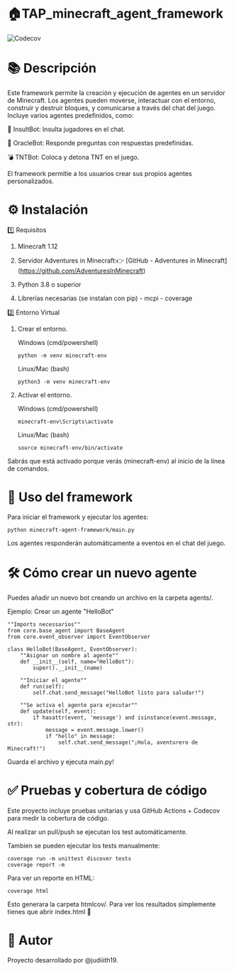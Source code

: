# 🏠TAP_minecraft_agent_framework
![Codecov](https://codecov.io/gh/judiiith19/TAP_minecraft_agent_framework/branch/main/graph/badge.svg)

# 📚 Descripción

Este framework permite la creación y ejecución de agentes en un servidor de Minecraft. Los agentes pueden moverse, interactuar con el entorno, construir y destruir bloques, y comunicarse a través del chat del juego.
Incluye varios agentes predefinidos, como:

🤬 InsultBot: Insulta jugadores en el chat.

🔮 OracleBot: Responde preguntas con respuestas predefinidas.

💣 TNTBot: Coloca y detona TNT en el juego.

El framework permitie a los usuarios crear sus propios agentes personalizados.

# ⚙️ Instalación

1️⃣ Requisitos
1. Minecraft 1.12
   
2. Servidor Adventures in Minecraft:👉 [GitHub - Adventures in Minecraft] (https://github.com/AdventuresInMinecraft)

3. Python 3.8 o superior

4. Librerías necesarias (se instalan con pip)
       - mcpi
       - coverage

2️⃣ Entorno Virtual

1. Crear el entorno.

   Windows (cmd/powershell)
   
       python -m venv minecraft-env

   Linux/Mac (bash)
   
       python3 -m venv minecraft-env
  
2. Activar el entorno.

   Windows (cmd/powershell)
   
       minecraft-env\Scripts\activate

   Linux/Mac (bash)
   
       source minecraft-env/bin/activate

Sabrás que está activado porque verás (minecraft-env) al inicio de la línea de comandos.

# 🚀 Uso del framework

Para iniciar el framework y ejecutar los agentes:
  
    python minecraft-agent-framework/main.py

Los agentes responderán automáticamente a eventos en el chat del juego.

# 🛠️ Cómo crear un nuevo agente

Puedes añadir un nuevo bot creando un archivo en la carpeta agents/.

Ejemplo: Crear un agente "HelloBot"

    ""Imports necessarios""
    from core.base_agent import BaseAgent
    from core.event_observer import EventObserver

    class HelloBot(BaseAgent, EventObserver):
        ""Asignar un nombre al agente""
        def __init__(self, name="HelloBot"):
            super().__init__(name)
    
        ""Iniciar el agente""
        def run(self):
            self.chat.send_message("HelloBot listo para saludar!")
  
        ""Se activa el agente para ejecutar""
        def update(self, event):
            if hasattr(event, 'message') and isinstance(event.message, str):
                message = event.message.lower()
                if "hello" in message:
                    self.chat.send_message("¡Hola, aventurero de Minecraft!")

Guarda el archivo y ejecuta main.py!

# ✅ Pruebas y cobertura de código

Este proyecto incluye pruebas unitarias y usa GitHub Actions + Codecov para medir la cobertura de código.

Al realizar un pull/push se ejecutan los test automáticamente.

Tambien se pueden ejecutar los tests manualmente:

    coverage run -m unittest discover tests
    coverage report -m

Para ver un reporte en HTML:
  
    coverage html
  
Esto generara la carpeta htmlcov/. Para ver los resultados simplemente tienes que abrir index.html 🚀

# 📌 Autor

Proyecto desarrollado por @judiiith19.
